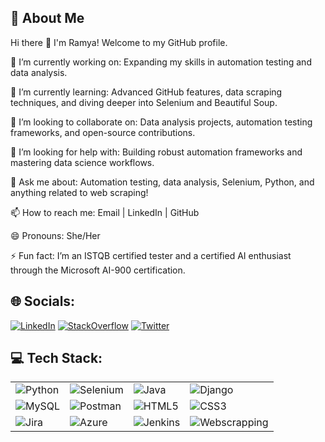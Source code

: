 ## 💫 **About Me**
Hi there 👋
I'm Ramya! Welcome to my GitHub profile.

🔭 I’m currently working on: Expanding my skills in automation testing and data analysis.

🌱 I’m currently learning: Advanced GitHub features, data scraping techniques, and diving deeper into Selenium and Beautiful Soup.

👯 I’m looking to collaborate on: Data analysis projects, automation testing frameworks, and open-source contributions.

🤔 I’m looking for help with: Building robust automation frameworks and mastering data science workflows.

💬 Ask me about: Automation testing, data analysis, Selenium, Python, and anything related to web scraping!

📫 How to reach me: Email | LinkedIn | GitHub

😄 Pronouns: She/Her

⚡ Fun fact: I’m an ISTQB certified tester and a certified AI enthusiast through the Microsoft AI-900 certification.

## 🌐 **Socials:**


[![LinkedIn](https://img.shields.io/badge/LinkedIn-blue?style=flat-square&logo=linkedin)](https://linkedin.com)
[![StackOverflow](https://img.shields.io/badge/StackOverflow-orange?style=flat-square&logo=stackoverflow)](https://stackoverflow.com)
[![Twitter](https://img.shields.io/badge/Twitter-blue?style=flat-square&logo=twitter)](https://twitter.com)

## 💻 **Tech Stack**:
| | | | |
| --- | --- | --- | --- |
| ![Python](https://img.shields.io/badge/-JavaScript-F7DF1E?style=flat-square&logo=Python) | ![Selenium](https://img.shields.io/badge/-TypeScript-3178C6?style=flat-square&logo=Selenium) | ![Java](https://img.shields.io/badge/-Node.js-339933?style=flat-square&logo=Java) | ![Django](https://img.shields.io/badge/-Express.js-000000?style=flat-square&logo=Django) |
| ![MySQL](https://img.shields.io/badge/-React-61DAFB?style=flat-square&logo=MySQL) | ![Postman](https://img.shields.io/badge/-Angular-DD0031?style=flat-square&logo=Postman) | ![HTML5](https://img.shields.io/badge/-HTML5-E34F26?style=flat-square&logo=html5) | ![CSS3](https://img.shields.io/badge/-CSS3-1572B6?style=flat-square&logo=css3) |
| ![Jira](https://img.shields.io/badge/-Python-3776AB?style=flat-square&logo=Jira) | ![Azure](https://img.shields.io/badge/-Django-092E20?style=flat-square&logo=Azure) | ![Jenkins](https://img.shields.io/badge/-MySQL-4479A1?style=flat-square&logo=Jenkins) | ![Webscrapping](https://img.shields.io/badge/-PostgreSQL-336791?style=flat-square&logo=Webscrapping) |
